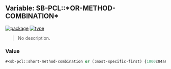 ## Variable: SB-PCL::\*OR-METHOD-COMBINATION\*
[![package](https://img.shields.io/badge/Package-SB--PCL-5f9ea0.svg?style=social&colorA=999999)](../) [![type](https://img.shields.io/badge/Type-Variable-5f9ea0.svg?style=social&colorA=999999)](../#variable) 

> No description.

### Value
```cl
#<sb-pcl::short-method-combination or (:most-specific-first) {1000c84a63}>
```
